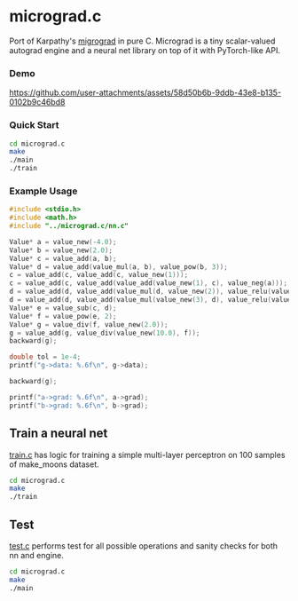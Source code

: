 # micrograd.c
Port of Karpathy's <a href="https://github.com/karpathy/micrograd">migrograd</a> in pure C. Micrograd is a tiny scalar-valued autograd engine and a neural net library on top of it with PyTorch-like API.

### Demo

https://github.com/user-attachments/assets/58d50b6b-9ddb-43e8-b135-0102b9c46bd8

### Quick Start

```bash
cd micrograd.c
make
./main
./train
```

### Example Usage

```c
#include <stdio.h>
#include <math.h>
#include "../micrograd.c/nn.c"

Value* a = value_new(-4.0);
Value* b = value_new(2.0);
Value* c = value_add(a, b);
Value* d = value_add(value_mul(a, b), value_pow(b, 3));
c = value_add(c, value_add(c, value_new(1)));
c = value_add(c, value_add(value_add(value_new(1), c), value_neg(a)));
d = value_add(d, value_add(value_mul(d, value_new(2)), value_relu(value_add(b, a))));
d = value_add(d, value_add(value_mul(value_new(3), d), value_relu(value_sub(b, a))));
Value* e = value_sub(c, d);
Value* f = value_pow(e, 2);
Value* g = value_div(f, value_new(2.0));
g = value_add(g, value_div(value_new(10.0), f));
backward(g);

double tol = 1e-4; 
printf("g->data: %.6f\n", g->data);

backward(g);

printf("a->grad: %.6f\n", a->grad);
printf("b->grad: %.6f\n", b->grad);
```

## Train a neural net
[train.c](https://github.com/Jaykef/micrograd.c/blob/main/train.c) has logic for training a simple multi-layer perceptron on 100 samples of make_moons dataset.

```bash
cd micrograd.c
make
./train
```

## Test
[test.c](https://github.com/Jaykef/micrograd.c/blob/main/test/test.c) performs test for all possible operations and sanity checks for both nn and engine.

```bash
cd micrograd.c
make
./main
```
